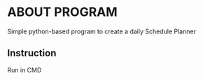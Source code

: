 # ABOUT PROGRAM

Simple python-based program to create a daily Schedule Planner

## Instruction 

Run in CMD
